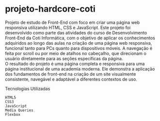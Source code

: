 # projeto-hardcore-coti
Projeto de estudo de Front-End com foco em criar uma página web responsiva utilizando HTML, CSS e JavaScript.
Este projeto foi desenvolvido como parte das atividades do curso de Desenvolvimento Front-End da Coti Informática, com o objetivo de aplicar os conhecimentos adquiridos ao longo das aulas na criação de uma página web responsiva, funcional tanto para PCs quanto para dispositivos móveis. A navegação é feita por scroll ou por meio de atalhos no cabeçalho, que direcionam o usuário diretamente para as seções específicas da página.<br>
O resultado do projeto é uma página completa e responsiva para uma página institucional de uma academia moderna. Ele demonstra a aplicação dos fundamentos de front-end na criação de um site visualmente consistente, navegável e adaptável a diferentes contextos de uso.


Tecnologias Utilizadas

    HTML5
    CSS3
    JavaScript
    Media Queries
    Flexbox
